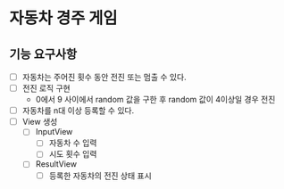 # 자동차 경주 게임

## 기능 요구사항
- [ ] 자동차는 주어진 횟수 동안 전진 또는 멈출 수 있다.
- [ ] 전진 로직 구현
  - 0에서 9 사이에서 random 값을 구한 후 random 값이 4이상일 경우 전진
- [ ] 자동차를 n대 이상 등록할 수 있다.
- [ ] View 생성
  - [ ] InputView
    - [ ] 자동차 수 입력
    - [ ] 시도 횟수 입력
  - [ ] ResultView
    - [ ] 등록한 자동차의 전진 상태 표시